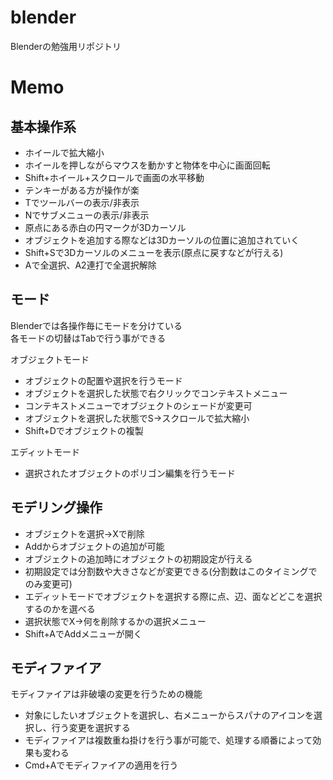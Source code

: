 # blender

Blenderの勉強用リポジトリ

# Memo

## 基本操作系

- ホイールで拡大縮小
- ホイールを押しながらマウスを動かすと物体を中心に画面回転
- Shift+ホイール+スクロールで画面の水平移動
- テンキーがある方が操作が楽
- Tでツールバーの表示/非表示
- Nでサブメニューの表示/非表示
- 原点にある赤白の円マークが3Dカーソル
- オブジェクトを追加する際などは3Dカーソルの位置に追加されていく
- Shift+Sで3Dカーソルのメニューを表示(原点に戻すなどが行える)
- Aで全選択、A2連打で全選択解除

## モード

Blenderでは各操作毎にモードを分けている  
各モードの切替はTabで行う事ができる  

オブジェクトモード
- オブジェクトの配置や選択を行うモード
- オブジェクトを選択した状態で右クリックでコンテキストメニュー
- コンテキストメニューでオブジェクトのシェードが変更可
- オブジェクトを選択した状態でS->スクロールで拡大縮小
- Shift+Dでオブジェクトの複製

エディットモード
- 選択されたオブジェクトのポリゴン編集を行うモード

## モデリング操作

- オブジェクトを選択->Xで削除
- Addからオブジェクトの追加が可能
- オブジェクトの追加時にオブジェクトの初期設定が行える
- 初期設定では分割数や大きさなどが変更できる(分割数はこのタイミングでのみ変更可)
- エディットモードでオブジェクトを選択する際に点、辺、面などどこを選択するのかを選べる
- 選択状態でX->何を削除するかの選択メニュー
- Shift+AでAddメニューが開く

## モディファイア

モディファイアは非破壊の変更を行うための機能

- 対象にしたいオブジェクトを選択し、右メニューからスパナのアイコンを選択し、行う変更を選択する
- モディファイアは複数重ね掛けを行う事が可能で、処理する順番によって効果も変わる
- Cmd+Aでモディファイアの適用を行う